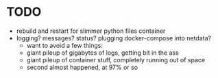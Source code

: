 # TODO

- rebuild and restart for slimmer python files container
- logging? messages? status? plugging docker-compose into netdata?
    - want to avoid a few things:
    - giant pileup of gigabytes of logs, getting bit in the ass
    - giant pileup of container stuff, completely running out of space
    - second almost happened, at 97% or so

